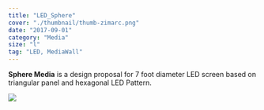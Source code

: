 ```yaml
---
title: "LED_Sphere"
cover: "./thumbnail/thumb-zimarc.png"
date: "2017-09-01"
category: "Media"
size: "l"
tag: "LED, MediaWall"
---
```


**Sphere  Media** is a design proposal for  7 foot diameter LED  screen based on triangular panel and hexagonal LED Pattern.

<img src="https://images.ctfassets.net/mgd90li3yfeu/3mOBEBOc6kGCqy0a40QQU/d442609fa5b82fdab6d04f8bb60adf9a/LEDsphere-zimarc-03.svg">

